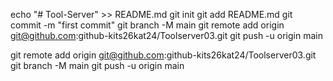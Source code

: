 
echo "# Tool-Server" >> README.md
git init
git add README.md
git commit -m "first commit"
git branch -M main
git remote add origin git@github.com:github-kits26kat24/Toolserver03.git
git push -u origin main


git remote add origin git@github.com:github-kits26kat24/Toolserver03.git
git branch -M main
git push -u origin main